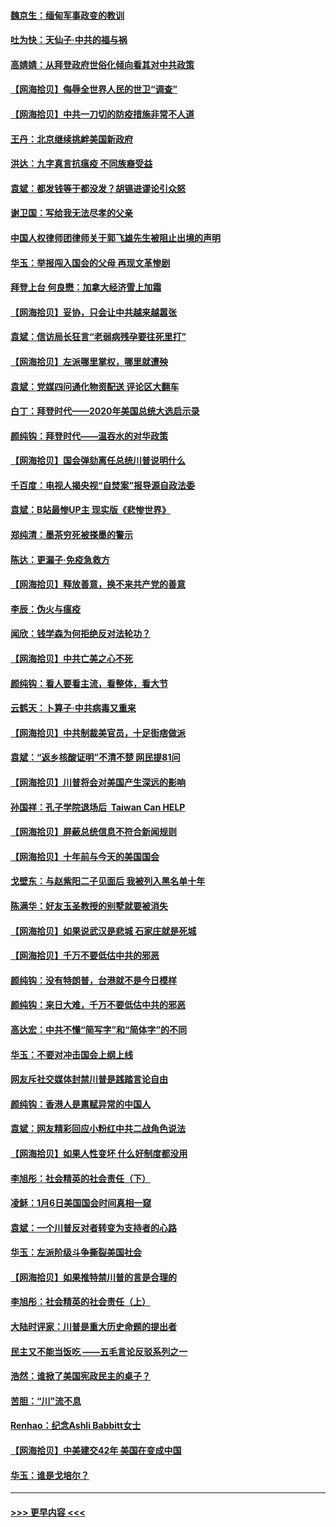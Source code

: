 #### [魏京生：缅甸军事政变的教训](../pages/nsc993/n12732470.md?t=02042151) 
#### [吐为快：天仙子·中共的福与祸](../pages/nsc993/n12732165.md?t=02042151) 
#### [高婧婧：从拜登政府世俗化倾向看其对中共政策](../pages/nsc993/n12730028.md?t=02042151) 
#### [【网海拾贝】侮辱全世界人民的世卫“调查”](../pages/nsc993/n12727884.md?t=02042151) 
#### [【网海拾贝】中共一刀切的防疫措施非常不人道](../pages/nsc993/n12724879.md?t=02042151) 
#### [王丹：北京继续挑衅美国新政府](../pages/nsc993/n12722456.md?t=02042151) 
#### [洪达：九字真言抗瘟疫 不同族裔受益](../pages/nsc993/n12722448.md?t=02042151) 
#### [袁斌：都发钱等于都没发？胡锡进谬论引众怒](../pages/nsc993/n12722393.md?t=02042151) 
#### [谢卫国：写给我无法尽孝的父亲](../pages/nsc993/n12720325.md?t=02042151) 
#### [中国人权律师团律师关于郭飞雄先生被阻止出境的声明](../pages/nsc993/n12720203.md?t=02042151) 
#### [华玉：举报闯入国会的父母 再现文革惨剧](../pages/nsc993/n12719070.md?t=02042151) 
#### [拜登上台 何良懋：加拿大经济雪上加霜](../pages/nsc993/n12718943.md?t=02042151) 
#### [【网海拾贝】妥协，只会让中共越来越嚣张](../pages/nsc993/n12717392.md?t=02042151) 
#### [袁斌：信访局长狂言“老弱病残孕要往死里打”](../pages/nsc993/n12717343.md?t=02042151) 
#### [【网海拾贝】左派哪里掌权，哪里就遭殃](../pages/nsc993/n12715009.md?t=02042151) 
#### [袁斌：党媒四问通化物资配送 评论区大翻车](../pages/nsc993/n12714950.md?t=02042151) 
#### [白丁：拜登时代——2020年美国总统大选启示录](../pages/nsc993/n12714920.md?t=02042151) 
#### [颜纯钩：拜登时代——温吞水的对华政策](../pages/nsc993/n12713245.md?t=02042151) 
#### [【网海拾贝】国会弹劾离任总统川普说明什么](../pages/nsc993/n12712816.md?t=02042151) 
#### [千百度：电视人揭央视“自焚案”报导源自政法委](../pages/nsc993/n12709760.md?t=02042151) 
#### [袁斌：B站最惨UP主 现实版《悲惨世界》](../pages/nsc993/n12709686.md?t=02042151) 
#### [郑纯清：墨茶穷死被搽墨的警示](../pages/nsc993/n12709262.md?t=02042151) 
#### [陈达：更漏子·免疫急救方](../pages/nsc993/n12709244.md?t=02042151) 
#### [【网海拾贝】释放善意，换不来共产党的善意](../pages/nsc993/n12708361.md?t=02042151) 
#### [李辰：伪火与瘟疫](../pages/nsc993/n12707981.md?t=02042151) 
#### [闻欣：钱学森为何拒绝反对法轮功？](../pages/nsc993/n12707407.md?t=02042151) 
#### [【网海拾贝】中共亡美之心不死](../pages/nsc993/n12707621.md?t=02042151) 
#### [颜纯钩：看人要看主流，看整体，看大节](../pages/nsc993/n12707536.md?t=02042151) 
#### [云鹤天：卜算子‧中共病毒又重来](../pages/nsc993/n12707408.md?t=02042151) 
#### [【网海拾贝】中共制裁美官员，十足街痞做派](../pages/nsc993/n12705115.md?t=02042151) 
#### [袁斌：“返乡核酸证明”不清不楚 网民提81问](../pages/nsc993/n12704982.md?t=02042151) 
#### [【网海拾贝】川普将会对美国产生深远的影响](../pages/nsc993/n12703045.md?t=02042151) 
#### [孙国祥：孔子学院退场后  Taiwan Can HELP](../pages/nsc993/n12702430.md?t=02042151) 
#### [【网海拾贝】屏蔽总统信息不符合新闻规则](../pages/nsc993/n12699998.md?t=02042151) 
#### [【网海拾贝】十年前与今天的美国国会](../pages/nsc993/n12696993.md?t=02042151) 
#### [戈壁东：与赵紫阳二子见面后 我被列入黑名单十年](../pages/nsc993/n12696215.md?t=02042151) 
#### [陈满华：好友玉圣教授的别墅就要被消失](../pages/nsc993/n12695411.md?t=02042151) 
#### [【网海拾贝】如果说武汉是悲城 石家庄就是死城](../pages/nsc993/n12694589.md?t=02042151) 
#### [【网海拾贝】千万不要低估中共的邪恶](../pages/nsc993/n12692771.md?t=02042151) 
#### [颜纯钩：没有特朗普，台港就不是今日模样](../pages/nsc993/n12692678.md?t=02042151) 
#### [颜纯钩：来日大难，千万不要低估中共的邪恶](../pages/nsc993/n12692080.md?t=02042151) 
#### [高达宏：中共不懂“简写字”和“简体字”的不同](../pages/nsc993/n12692068.md?t=02042151) 
#### [华玉：不要对冲击国会上纲上线](../pages/nsc993/n12689948.md?t=02042151) 
#### [网友斥社交媒体封禁川普是践踏言论自由](../pages/nsc993/n12687482.md?t=02042151) 
#### [颜纯钩：香港人是禀赋异常的中国人](../pages/nsc993/n12685142.md?t=02042151) 
#### [袁斌：网友精彩回应小粉红中共二战角色说法](../pages/nsc993/n12684994.md?t=02042151) 
#### [【网海拾贝】如果人性变坏 什么好制度都没用](../pages/nsc993/n12683000.md?t=02042151) 
#### [李旭彤：社会精英的社会责任（下）](../pages/nsc993/n12680604.md?t=02042151) 
#### [凌稣：1月6日美国国会时间真相一窥](../pages/nsc993/n12682780.md?t=02042151) 
#### [袁斌：一个川普反对者转变为支持者的心路](../pages/nsc993/n12682700.md?t=02042151) 
#### [华玉：左派阶级斗争撕裂美国社会](../pages/nsc993/n12681226.md?t=02042151) 
#### [【网海拾贝】如果推特禁川普的言是合理的](../pages/nsc993/n12681232.md?t=02042151) 
#### [李旭彤：社会精英的社会责任（上）](../pages/nsc993/n12680501.md?t=02042151) 
#### [大陆时评家：川普是重大历史命题的提出者](../pages/nsc993/n12679904.md?t=02042151) 
#### [民主又不能当饭吃 ——五毛言论反驳系列之一](../pages/nsc993/n12679877.md?t=02042151) 
#### [浩然：谁掀了美国宪政民主的桌子？](../pages/nsc993/n12679850.md?t=02042151) 
#### [苦胆：“川”流不息](../pages/nsc993/n12678388.md?t=02042151) 
#### [Renhao：纪念Ashli Babbitt女士](../pages/nsc993/n12678359.md?t=02042151) 
#### [【网海拾贝】中美建交42年 美国在变成中国](../pages/nsc993/n12678324.md?t=02042151) 
#### [华玉：谁是戈培尔？](../pages/nsc993/n12677515.md?t=02042151) 

----
#### [ >>> 更早内容 <<< ](../indexes/nsc993-earlier.md)
